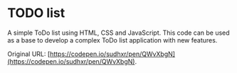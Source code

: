 # TODO list

A simple ToDo list using HTML, CSS and JavaScript. This code can be used as a base to develop a complex ToDo list application with new features.

Original URL: [https://codepen.io/sudhxr/pen/QWvXbgN](https://codepen.io/sudhxr/pen/QWvXbgN).



